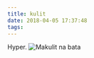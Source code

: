 ```yaml
---
title: kulit
date: 2018-04-05 17:37:48
tags:
---
```


Hyper.
![Makulit na bata](/content/images/kulit.gif "hyper")
